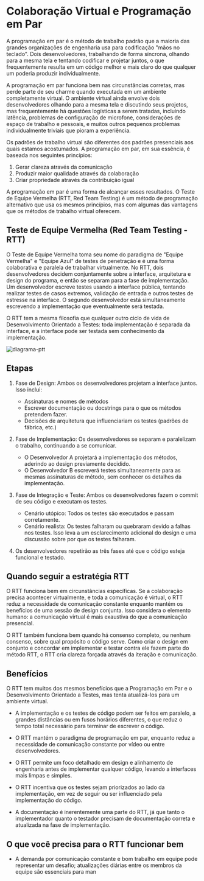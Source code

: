# Colaboração Virtual e Programação em Par

A programação em par é o método de trabalho padrão que a maioria das grandes organizações de engenharia usa para codificação "mãos no teclado". Dois desenvolvedores, trabalhando de forma síncrona, olhando para a mesma tela e tentando codificar e projetar juntos, o que frequentemente resulta em um código melhor e mais claro do que qualquer um poderia produzir individualmente.

A programação em par funciona bem nas circunstâncias corretas, mas perde parte de seu charme quando executada em um ambiente completamente virtual. O ambiente virtual ainda envolve dois desenvolvedores olhando para a mesma tela e discutindo seus projetos, mas frequentemente há questões logísticas a serem tratadas, incluindo latência, problemas de configuração de microfone, considerações de espaço de trabalho e pessoais, e muitos outros pequenos problemas individualmente triviais que pioram a experiência.

Os padrões de trabalho virtual são diferentes dos padrões presenciais aos quais estamos acostumados. A programação em par, em sua essência, é baseada nos seguintes princípios:

1. Gerar clareza através da comunicação
2. Produzir maior qualidade através da colaboração
3. Criar propriedade através da contribuição igual

A programação em par é uma forma de alcançar esses resultados. O Teste de Equipe Vermelha (RTT, Red Team Testing) é um método de programação alternativo que usa os mesmos princípios, mas com algumas das vantagens que os métodos de trabalho virtual oferecem.

## Teste de Equipe Vermelha (Red Team Testing - RTT)

O Teste de Equipe Vermelha toma seu nome do paradigma de "Equipe Vermelha" e "Equipe Azul" de testes de penetração e é uma forma colaborativa e paralela de trabalhar virtualmente. No RTT, dois desenvolvedores decidem conjuntamente sobre a interface, arquitetura e design do programa, e então se separam para a fase de implementação. Um desenvolvedor escreve testes usando a interface pública, tentando realizar testes de casos extremos, validação de entrada e outros testes de estresse na interface. O segundo desenvolvedor está simultaneamente escrevendo a implementação que eventualmente será testada.

O RTT tem a mesma filosofia que qualquer outro ciclo de vida de Desenvolvimento Orientado a Testes: toda implementação é separada da interface, e a interface pode ser testada sem conhecimento da implementação.

![diagrama-ptt](imagens/PTTdiagram.PNG)

## Etapas

1. Fase de Design: Ambos os desenvolvedores projetam a interface juntos. Isso inclui:
    * Assinaturas e nomes de métodos
    * Escrever documentação ou docstrings para o que os métodos pretendem fazer.
    * Decisões de arquitetura que influenciariam os testes (padrões de fábrica, etc.)

2. Fase de Implementação: Os desenvolvedores se separam e paralelizam o trabalho, continuando a se comunicar.
    * O Desenvolvedor A projetará a implementação dos métodos, aderindo ao design previamente decidido.
    * O Desenvolvedor B escreverá testes simultaneamente para as mesmas assinaturas de método, sem conhecer os detalhes da implementação.

3. Fase de Integração e Teste: Ambos os desenvolvedores fazem o commit de seu código e executam os testes.
    * Cenário utópico: Todos os testes são executados e passam corretamente.
    * Cenário realista: Os testes falharam ou quebraram devido a falhas nos testes. Isso leva a um esclarecimento adicional do design e uma discussão sobre por que os testes falharam.

4. Os desenvolvedores repetirão as três fases até que o código esteja funcional e testado.

## Quando seguir a estratégia RTT

O RTT funciona bem em circunstâncias específicas. Se a colaboração precisa acontecer virtualmente, e toda a comunicação é virtual, o RTT reduz a necessidade de comunicação constante enquanto mantém os benefícios de uma sessão de design conjunta. Isso considera o elemento humano: a comunicação virtual é mais exaustiva do que a comunicação presencial.

O RTT também funciona bem quando há consenso completo, ou nenhum consenso, sobre qual propósito o código serve. Como criar o design em conjunto e concordar em implementar e testar contra ele fazem parte do método RTT, o RTT cria clareza forçada através da iteração e comunicação.

## Benefícios

O RTT tem muitos dos mesmos benefícios que a Programação em Par e o Desenvolvimento Orientado a Testes, mas tenta atualizá-los para um ambiente virtual.

* A implementação e os testes de código podem ser feitos em paralelo, a grandes distâncias ou em fusos horários diferentes, o que reduz o tempo total necessário para terminar de escrever o código.

* O RTT mantém o paradigma de programação em par, enquanto reduz a necessidade de comunicação constante por vídeo ou entre desenvolvedores.

* O RTT permite um foco detalhado em design e alinhamento de engenharia antes de implementar qualquer código, levando a interfaces mais limpas e simples.

* O RTT incentiva que os testes sejam priorizados ao lado da implementação, em vez de seguir ou ser influenciado pela implementação do código.

* A documentação é inerentemente uma parte do RTT, já que tanto o implementador quanto o testador precisam de documentação correta e atualizada na fase de implementação.

## O que você precisa para o RTT funcionar bem

* A demanda por comunicação constante e bom trabalho em equipe pode representar um desafio; atualizações diárias entre os membros da equipe são essenciais para man
